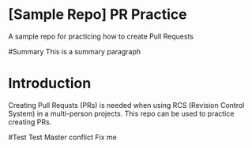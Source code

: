 # [Sample Repo] PR Practice
A sample repo for practicing how to create Pull Requests

#Summary
This is a summary paragraph

# Introduction
Creating Pull Requsts (PRs) is needed when using RCS (Revision Control System) in a multi-person projects.
This repo can be used to practice creating PRs.

#Test
Test
Master conflict
Fix me
